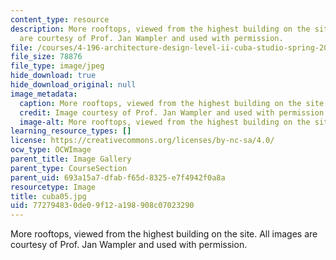 ```yaml
---
content_type: resource
description: More rooftops, viewed from the highest building on the site. All images
  are courtesy of Prof. Jan Wampler and used with permission.
file: /courses/4-196-architecture-design-level-ii-cuba-studio-spring-2004/772794830de09f12a198908c07023290_cuba05.jpg
file_size: 78876
file_type: image/jpeg
hide_download: true
hide_download_original: null
image_metadata:
  caption: More rooftops, viewed from the highest building on the site.
  credit: Image courtesy of Prof. Jan Wampler and used with permission.
  image-alt: More rooftops, viewed from the highest building on the site.
learning_resource_types: []
license: https://creativecommons.org/licenses/by-nc-sa/4.0/
ocw_type: OCWImage
parent_title: Image Gallery
parent_type: CourseSection
parent_uid: 693a15a7-dfab-f65d-8325-e7f4942f0a8a
resourcetype: Image
title: cuba05.jpg
uid: 77279483-0de0-9f12-a198-908c07023290
---
```

More rooftops, viewed from the highest building on the site. All images are courtesy of Prof. Jan Wampler and used with permission.